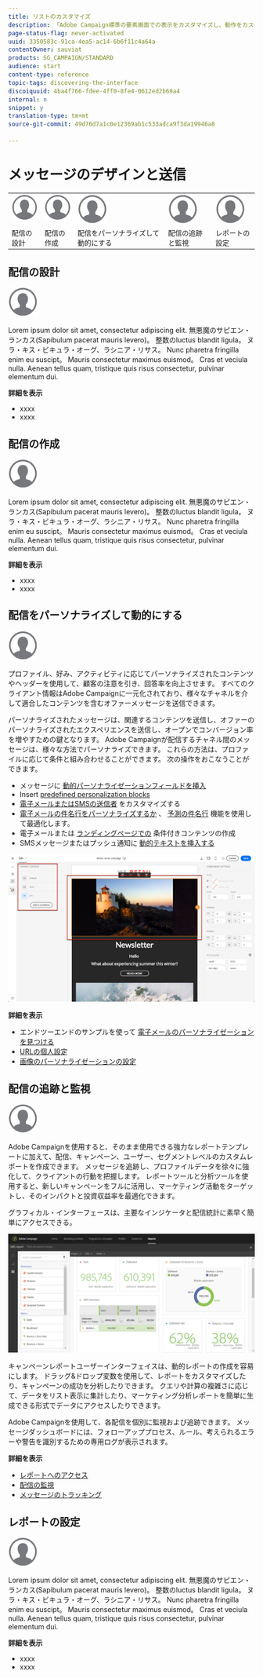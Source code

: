 ```yaml
---
title: リストのカスタマイズ
description: 「Adobe Campaign標準の要素画面での表示をカスタマイズし、動作をカスタマイズする方法：リストの並べ替え、フィルタリング、削除または複製を行う方法について説明します。 リスト画面には、1つまたは複数の特定のリソースの要素が表示されます。」
page-status-flag: never-activated
uuid: 3350583c-91ca-4ea5-ac14-6b6f11c4a64a
contentOwner: sauviat
products: SG_CAMPAIGN/STANDARD
audience: start
content-type: reference
topic-tags: discovering-the-interface
discoiquuid: 4ba4f766-fdee-4ff0-8fe4-0612ed2b69a4
internal: n
snippet: y
translation-type: tm+mt
source-git-commit: 49d76d7a1c0e12369ab1c533adca9f3da19946a8

---
```



# メッセージのデザインと送信

<table>
<tr>
    <td valign="top">
        <a href="../../start/using/work-with-audiences.md"><img width="60px" alt="conditions" src="assets/icon_profile.svg"/></a>
    </td>
    <td valign="top">
        <a href="../../api/using/creating-a-service.md"><img width="60px" alt="conditions" src="assets/icon_profile.svg"/></a>
    </td>
    <td valign="top">
        <a href="../../api/using/interacting-with-custom-resources.md"><img width="60px" alt="conditions" src="assets/icon_profile.svg"/></a>
    </td>
    <td valign="top">
        <a href="../../api/using/interacting-with-marketing-history.md"><img width="60px" alt="conditions" src="assets/icon_profile.svg"/></a>
    </td>
    <td valign="top">
        <a href="../../api/using/interacting-with-marketing-history.md"><img width="60px" alt="conditions" src="assets/icon_profile.svg"/></a>
    </td>
</tr>
<tr>
<td>配信の設計</td>
<td>配信の作成</td>
<td>配信をパーソナライズして動的にする</td>
<td>配信の追跡と監視</td>
<td>レポートの設定</td>
</tr>
</table>

## 配信の設計

<img width="60px" alt="conditions" src="assets/icon_profile.svg"/>

Lorem ipsum dolor sit amet, consectetur adipiscing elit. 無悪魔のサピエン・ランカス(Sapibulum pacerat mauris levero)。 整数のluctus blandit ligula。 ヌラ・キス・ビキュラ・オーグ、ラシニア・リサス。 Nunc pharetra fringilla enim eu suscipt。 Mauris consectetur maximus euismod。 Cras et veciula nulla. Aenean tellus quam, tristique quis risus consectetur, pulvinar elementum dui.

**詳細を表示**

* xxxx
* xxxx

## 配信の作成

<img width="60px" alt="conditions" src="assets/icon_profile.svg"/>

Lorem ipsum dolor sit amet, consectetur adipiscing elit. 無悪魔のサピエン・ランカス(Sapibulum pacerat mauris levero)。 整数のluctus blandit ligula。 ヌラ・キス・ビキュラ・オーグ、ラシニア・リサス。 Nunc pharetra fringilla enim eu suscipt。 Mauris consectetur maximus euismod。 Cras et veciula nulla. Aenean tellus quam, tristique quis risus consectetur, pulvinar elementum dui.

**詳細を表示**

* xxxx
* xxxx

## 配信をパーソナライズして動的にする

<img width="60px" alt="conditions" src="assets/icon_profile.svg"/>

プロファイル、好み、アクティビティに応じてパーソナライズされたコンテンツやヘッダーを使用して、顧客の注意を引き、回答率を向上させます。 すべてのクライアント情報はAdobe Campaignに一元化されており、様々なチャネルを介して適合したコンテンツを含むオファーメッセージを送信できます。

パーソナライズされたメッセージは、関連するコンテンツを送信し、オファーのパーソナライズされたエクスペリエンスを送信し、オープンでコンバージョン率を増やすための鍵となります。 Adobe Campaignが配信するチャネル間のメッセージは、様々な方法でパーソナライズできます。 これらの方法は、プロファイルに応じて条件と組み合わせることができます。 次の操作をおこなうことができます。

* メッセージに [動的パーソナライゼーションフィールドを挿入](../../designing/using/personalization.md#inserting-a-personalization-field)
* Insert [predefined personalization blocks](../../designing/using/personalization.md#adding-a-content-block)
* [電子メールまたはSMSの送信者](../../designing/using/subject-line.md) をカスタマイズする
* [電子メールの件名行をパーソナライズするか](../../designing/using/subject-line.md) 、 [予測の件名行](../../designing/using/subject-line.md#predictive-subject-line) 機能を使用して最適化します。
* 電子メールまたは [ランディングページでの](../../designing/using/personalization.md#defining-dynamic-content-in-an-email) 条件付きコンテンツの作成 [](../../channels/using/designing-a-landing-page.md#defining-dynamic-content-in-a-landing-page)
* SMSメッセージまたはプッシュ通知に [動的テキストを挿入する](../../channels/using/defining-dynamic-text.md)

![](assets/delivery_content_43.png)

**詳細を表示**

* エンドツーエンドのサンプルを使って [電子メールのパーソナライゼーションを見つける](../../designing/using/personalization.md#example-email-personalization)
* [URLの個人設定](../../designing/using/personalization.md#personalizing-urls)
* [画像のパーソナライゼーションの設定](../../designing/using/personalization.md#personalizing-an-image-source)

## 配信の追跡と監視

<img width="60px" alt="conditions" src="assets/icon_profile.svg"/>

Adobe Campaignを使用すると、そのまま使用できる強力なレポートテンプレートに加えて、配信、キャンペーン、ユーザー、セグメントレベルのカスタムレポートを作成できます。 メッセージを追跡し、プロファイルデータを徐々に強化して、クライアントの行動を把握します。 レポートツールと分析ツールを使用すると、新しいキャンペーンをフルに活用し、マーケティング活動をターゲットし、そのインパクトと投資収益率を最適化できます。

グラフィカル・インターフェースは、主要なインジケータと配信統計に素早く簡単にアクセスできる。

![](assets/dynamic_report_intro.png)

キャンペーンレポートユーザーインターフェイスは、動的レポートの作成を容易にします。 ドラッグ&amp;ドロップ変数を使用して、レポートをカスタマイズしたり、キャンペーンの成功を分析したりできます。 クエリや計算の複雑さに応じて、データをリスト表示に集計したり、マーケティング分析レポートを簡単に生成できる形式でデータにアクセスしたりできます。

Adobe Campaignを使用して、各配信を個別に監視および追跡できます。 メッセージダッシュボードには、フォローアッププロセス、ルール、考えられるエラーや警告を識別するための専用ログが表示されます。


**詳細を表示**

* [レポートへのアクセス](../../reporting/using/about-dynamic-reports.md)
* [配信の監視](../../sending/using/monitoring-a-delivery.md)
* [メッセージのトラッキング](../../sending/using/tracking-messages.md)

## レポートの設定

<img width="60px" alt="conditions" src="assets/icon_profile.svg"/>

Lorem ipsum dolor sit amet, consectetur adipiscing elit. 無悪魔のサピエン・ランカス(Sapibulum pacerat mauris levero)。 整数のluctus blandit ligula。 ヌラ・キス・ビキュラ・オーグ、ラシニア・リサス。 Nunc pharetra fringilla enim eu suscipt。 Mauris consectetur maximus euismod。 Cras et veciula nulla. Aenean tellus quam, tristique quis risus consectetur, pulvinar elementum dui.

**詳細を表示**

* xxxx
* xxxx
